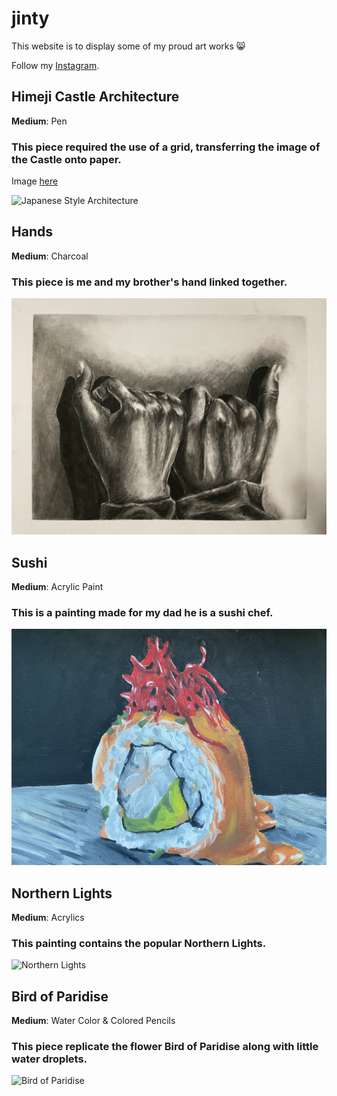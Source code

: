 # jinty

This website is to display some of my proud art works 😸

Follow my [Instagram](https://instagram.com/shiroiih?igshid=MzRIODBiNWFIZA==).

## Himeji Castle Architecture

**Medium**: Pen

### This piece required the use of a grid, transferring the image of the Castle onto paper.
Image [here]([https://www.japan-guide.com/g21/3501_11.jpg](https://japanese-castle.com/en/himeji-castle/))


![Japanese Style Architecture](arc.jpg "Architecture")

## Hands

**Medium**: Charcoal

### This piece is me and my brother's hand linked together. 

![Charcoal Hands](hands.jpg "charcoal")

## Sushi

**Medium**: Acrylic Paint
### This is a painting made for my dad he is a sushi chef. 

![Sushi](sushi.jpg "Acrylics")

## Northern Lights

**Medium**: Acrylics
### This painting contains the popular Northern Lights.

![Northern Lights](NL.jpg "NL")

## Bird of Paridise

**Medium**: Water Color & Colored Pencils

### This piece replicate the flower Bird of Paridise along with little water droplets.

![Bird of Paridise](BP.jpg "WaterColor")
